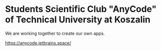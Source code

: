 # Students Scientific Club "AnyCode" of Technical University at Koszalin

We are working together to create our own apps.

https://anycode.jetbrains.space/

